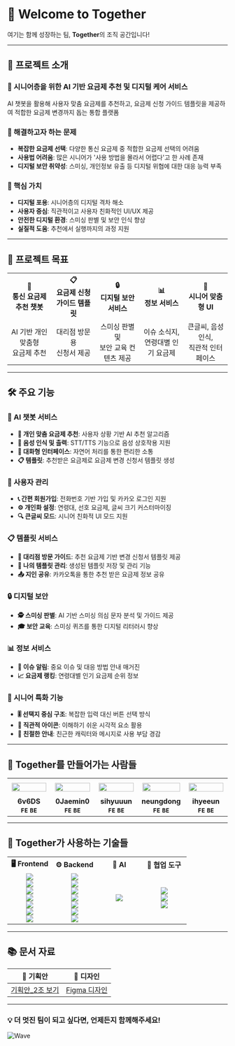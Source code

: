 # 👋 Welcome to Together

여기는 함께 성장하는 팀, **Together**의 조직 공간입니다!

---

## 📖 프로젝트 소개

### 🎯 시니어층을 위한 AI 기반 요금제 추천 및 디지털 케어 서비스<br />
AI 챗봇을 활용해 사용자 맞춤 요금제를 추천하고, 요금제 신청 가이드 템플릿을 제공하여 적합한 요금제 변경까지 돕는 통합 플랫폼

### 🚨 해결하고자 하는 문제
- **복잡한 요금제 선택**: 다양한 통신 요금제 중 적합한 요금제 선택의 어려움<br />
- **사용법 어려움**: 많은 시니어가 '사용 방법을 몰라서 어렵다'고 한 사례 존재<br />
- **디지털 보안 취약성**: 스미싱, 개인정보 유출 등 디지털 위협에 대한 대응 능력 부족<br />

### 💎 핵심 가치
- **디지털 포용**: 시니어층의 디지털 격차 해소<br />
- **사용자 중심**: 직관적이고 사용자 친화적인 UI/UX 제공<br />
- **안전한 디지털 환경**: 스미싱 판별 및 보안 인식 향상<br />
- **실질적 도움**: 추천에서 실행까지의 과정 지원<br />

--- 

## 🚀 프로젝트 목표

<table>
  <tr>
    <th align="center" width="20%">📱<br>통신 요금제 추천 챗봇</th>
    <th align="center" width="20%">📋<br>요금제 신청 가이드 템플릿</th>
    <th align="center" width="20%">🔒<br>디지털 보안 서비스</th>
    <th align="center" width="20%">📊<br>정보 서비스</th>
    <th align="center" width="20%">👵<br>시니어 맞춤형 UI</th>
  </tr>
  <tr>
    <td align="center">AI 기반 개인 맞춤형<br/>요금제 추천</td>
    <td align="center">대리점 방문용<br/>신청서 제공</td>
    <td align="center">스미싱 판별 및<br/>보안 교육 컨텐츠 제공</td>
    <td align="center">이슈 소식지,<br/>연령대별 인기 요금제</td>
    <td align="center">큰글씨, 음성인식,<br/>직관적 인터페이스</td>
  </tr>
</table>

---

## 🛠 주요 기능
### 💬 AI 챗봇 서비스

- **🎯 개인 맞춤 요금제 추천**: 사용자 상황 기반 AI 추천 알고리즘
- **🎤 음성 인식 및 출력**: STT/TTS 기능으로 음성 상호작용 지원  
- **💭 대화형 인터페이스**: 자연어 처리를 통한 편리한 소통
- **📋 템플릿**: 추천받은 요금제로 요금제 변경 신청서 템플릿 생성

### 👥 사용자 관리

- **📞 간편 회원가입**: 전화번호 기반 가입 및 카카오 로그인 지원
- **⚙️ 개인화 설정**: 연령대, 선호 요금제, 글씨 크기 커스터마이징
- **🔍 큰글씨 모드**: 시니어 친화적 UI 모드 지원

### 📋 템플릿 서비스

- **🏢 대리점 방문 가이드**: 추천 요금제 기반 변경 신청서 템플릿 제공
- **📁 나의 템플릿 관리**: 생성된 템플릿 저장 및 관리 기능
- **📤 지인 공유**: 카카오톡을 통한 추천 받은 요금제 정보 공유

### 🔒 디지털 보안

- **🕵️ 스미싱 판별**: AI 기반 스미싱 의심 문자 분석 및 가이드 제공
- **🎓 보안 교육**: 스미싱 퀴즈를 통한 디지털 리터러시 향상

### 📊 정보 서비스

- **📢 이슈 알림**: 중요 이슈 및 대응 방법 안내 매거진
- **📈 요금제 랭킹**: 연령대별 인기 요금제 순위 정보

### 🎯 시니어 특화 기능

- **🎚️ 선택지 중심 구조**: 복잡한 입력 대신 버튼 선택 방식
- **🎨 직관적 아이콘**: 이해하기 쉬운 시각적 요소 활용
- **💝 친절한 안내**: 친근한 캐릭터와 메시지로 사용 부담 경감

---

## 🌟 Together를 만들어가는 사람들
<table style="width:100%; max-width:800px; table-layout:fixed; text-align:center; margin:auto;">
  <tr>
    <td style="width:20%; padding:10px; text-align:center; vertical-align:middle;">
      <a href="https://github.com/6v6DS">
        <img src="https://avatars.githubusercontent.com/u/142214903?v=4" width="100%"/>
      </a>
    </td>
    <td style="width:20%; padding:10px; text-align:center; vertical-align:middle;">
      <a href="https://github.com/0Jaemin0">
        <img src="https://avatars.githubusercontent.com/u/127086869?v=4" width="100%"/>
      </a>
    </td>
    <td style="width:20%; padding:10px; text-align:center; vertical-align:middle;">
      <a href="https://github.com/sihyuuun">
        <img src="https://avatars.githubusercontent.com/u/102678331?v=4" width="100%"/>
      </a>
    </td>
    <td style="width:20%; padding:10px; text-align:center; vertical-align:middle;">
      <a href="https://github.com/neungdong">
        <img src="https://avatars.githubusercontent.com/u/171216963?v=4" width="100%"/>
      </a>
    </td>
    <td style="width:20%; padding:10px; text-align:center; vertical-align:middle;">
      <a href="https://github.com/ihyeeun">
        <img src="https://avatars.githubusercontent.com/u/153170795?v=4" width="100%"/>
      </a>
    </td>
  </tr>
  <tr>
    <td><div align="center" style="font-weight:bold;">6v6DS<br><code>FE</code> <code>BE</code></div></td>
    <td><div align="center" style="font-weight:bold;">0Jaemin0<br><code>FE</code> <code>BE</code></div></td>
    <td><div align="center" style="font-weight:bold;">sihyuuun<br><code>FE</code> <code>BE</code></div></td>
    <td><div align="center" style="font-weight:bold;">neungdong<br><code>FE</code> <code>BE</code></div></td>
    <td><div align="center" style="font-weight:bold;">ihyeeun<br><code>FE</code> <code>BE</code></div></td>
  </tr>
</table>

---

## 🧰 Together가 사용하는 기술들
<table>
  <tr>
    <th align="center">🖥️ Frontend</th>
    <th align="center">⚙️ Backend</th>
    <th align="center">🤖 AI</th>
    <th align="center">🤝 협업 도구</th>
  </tr>
  <tr>
    <td align="center" width="25%">
      <img src="https://img.shields.io/badge/React-61DAFB?style=for-the-badge&logo=react&logoColor=white"/><br/>
      <img src="https://img.shields.io/badge/TypeScript-3178C6?style=for-the-badge&logo=typescript&logoColor=white"/><br/>
      <img src="https://img.shields.io/badge/Vite-646CFF?style=for-the-badge&logo=vite&logoColor=white"/><br/>
      <img src="https://img.shields.io/badge/TailwindCSS-06B6D4?style=for-the-badge&logo=tailwindcss&logoColor=white"/><br/>
      <img src="https://img.shields.io/badge/shadcn/ui-111827?style=for-the-badge&logo=storybook&logoColor=white"/><br/>
      <img src="https://img.shields.io/badge/Zustand-000000?style=for-the-badge&logo=zotero&logoColor=white"/><br/>
      <img src="https://img.shields.io/badge/TanStack_Query-FF4154?style=for-the-badge&logo=react-query&logoColor=white"/>
    </td>
    <td align="center" width="25%">
      <img src="https://img.shields.io/badge/Java-007396?style=for-the-badge&logo=java&logoColor=white"/><br/>
      <img src="https://img.shields.io/badge/SpringBoot-6DB33F?style=for-the-badge&logo=springboot&logoColor=white"/><br/>
      <img src="https://img.shields.io/badge/Gradle-02303A?style=for-the-badge&logo=gradle&logoColor=white"/><br/>
      <img src="https://img.shields.io/badge/JPA-59666C?style=for-the-badge&logo=hibernate&logoColor=white"/><br/>
      <img src="https://img.shields.io/badge/MySQL-4479A1?style=for-the-badge&logo=mysql&logoColor=white"/><br/>
      <img src="https://img.shields.io/badge/JWT-000000?style=for-the-badge&logo=jsonwebtokens&logoColor=white"/><br/>
      <img src="https://img.shields.io/badge/OAuth_2.0-EC407A?style=for-the-badge&logo=openid&logoColor=white"/>
    </td>
    <td align="center" width="25%">
      <img src="https://img.shields.io/badge/OpenAI_API-00A67E?style=for-the-badge&logo=openai&logoColor=white"/>
    </td>
    <td align="center" width="25%">
      <img src="https://img.shields.io/badge/GitHub-181717?style=for-the-badge&logo=github&logoColor=white"/><br/>
      <img src="https://img.shields.io/badge/Notion-000000?style=for-the-badge&logo=notion&logoColor=white"/><br/>
      <img src="https://img.shields.io/badge/Figma-F24E1E?style=for-the-badge&logo=figma&logoColor=white"/>
    </td>
  </tr>
</table>

---

## 📚 문서 자료
| 📄 기획안 | 🎨 디자인 |
|:---:|:---:|
| [기획안_2조 보기](https://docs.google.com/document/d/1Pju1FG-wf_iV-Q0IbmC0NyCiW8iGgpIwD8u2eYYfl9c/edit?usp=sharing) | [Figma 디자인](https://www.figma.com/design/0qYJvzIqmyV0uhYucthfrb/Together-Project?node-id=0-1&t=gTMaraKl1x62gwgs-1) |

---

### 💡 더 멋진 팀이 되고 싶다면, 언제든지 함께해주세요!

![Wave](https://capsule-render.vercel.app/api?type=waving&color=gradient&height=100&section=footer)

